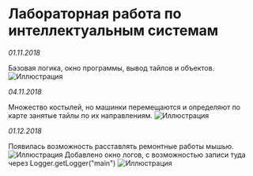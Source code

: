 # Лабораторная работа по интеллектуальным системам
*01.11.2018*

Базовая логика, окно программы, вывод тайлов и объектов.
![Иллюстрация](http://images.vfl.ru/ii/1541128207/6f9e5f52/24033415.png)

*04.11.2018*

Множество костылей, но машинки перемещаются и определяют по карте занятые тайлы по их направлениям.
![Иллюстрация](http://images.vfl.ru/ii/1541295824/8fc32c26/24054918.png)

*01.12.2018*

Появилась возможность расставлять ремонтные работы мышью.
![Иллюстрация](http://images.vfl.ru/ii/1543684815/6078de7d/24430056.png)
Добавлено окно логов, с возможностью записи туда через Logger.getLogger("main")
![Иллюстрация](http://images.vfl.ru/ii/1543689877/aad0c54a/24431505.png)

